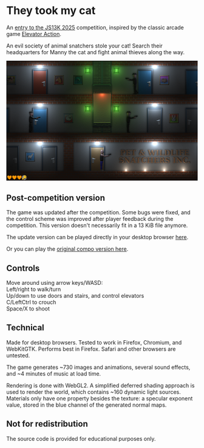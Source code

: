# They took my cat

An [entry to the JS13K 2025](https://js13kgames.com/2025/games/they-took-my-cat) competition, inspired by the classic arcade game [Elevator Action](https://en.wikipedia.org/wiki/Elevator_Action).

An evil society of animal snatchers stole your cat! Search their headquarters for Manny the cat and fight animal thieves along the way.

![screenshot](scrshot.png)

## Post-competition version

The game was updated after the competition. Some bugs were fixed, and the control scheme was improved after player feedback during the competition. This version doesn't necessarily fit in a 13 KiB file anymore.

The update version can be played directly in your desktop browser [here](https://megagrump.github.io/they-took-my-cat/).

Or you can play the [original compo version here](https://js13kgames.com/2025/games/they-took-my-cat).

## Controls

Move around using arrow keys/WASD:<br>
Left/right to walk/turn<br>
Up/down to use doors and stairs, and control elevators<br>
C/LeftCtrl to crouch<br>
Space/X to shoot<br>

## Technical

Made for desktop browsers. Tested to work in Firefox, Chromium, and WebKitGTK. Performs best in Firefox. Safari and other browsers are untested.

The game generates ~730 images and animations, several sound effects, and ~4 minutes of music at load time.

Rendering is done with WebGL2. A simplified deferred shading approach is used to render the world, which contains ~160 dynamic light sources. Materials only have one property besides the texture: a specular exponent value, stored in the blue channel of the generated normal maps.

## Not for redistribution

The source code is provided for educational purposes only.
